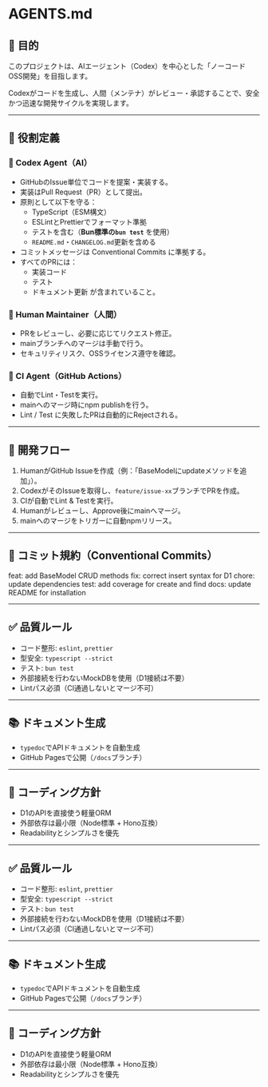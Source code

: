 # AGENTS.md

## 🎯 目的
このプロジェクトは、AIエージェント（Codex）を中心とした「ノーコードOSS開発」を目指します。

Codexがコードを生成し、人間（メンテナ）がレビュー・承認することで、安全かつ迅速な開発サイクルを実現します。

---

## 👥 役割定義

### 🧠 Codex Agent（AI）
- GitHubのIssue単位でコードを提案・実装する。
- 実装はPull Request（PR）として提出。
- 原則として以下を守る：
  - TypeScript（ESM構文）
  - ESLintとPrettierでフォーマット準拠
  - テストを含む（**Bun標準の`bun test`** を使用）
  - `README.md`・`CHANGELOG.md`更新を含める
- コミットメッセージは Conventional Commits に準拠する。
- すべてのPRには：
  - 実装コード
  - テスト
  - ドキュメント更新
  が含まれていること。

### 👤 Human Maintainer（人間）
- PRをレビューし、必要に応じてリクエスト修正。
- mainブランチへのマージは手動で行う。
- セキュリティリスク、OSSライセンス遵守を確認。

### 🤖 CI Agent（GitHub Actions）
- 自動でLint・Testを実行。
- mainへのマージ時にnpm publishを行う。
- Lint / Test に失敗したPRは自動的にRejectされる。

---

## 🔁 開発フロー
1. HumanがGitHub Issueを作成（例：「BaseModelにupdateメソッドを追加」）。
2. CodexがそのIssueを取得し、`feature/issue-xx`ブランチでPRを作成。
3. CIが自動でLint & Testを実行。
4. Humanがレビューし、Approve後にmainへマージ。
5. mainへのマージをトリガーに自動npmリリース。

---

## 🧩 コミット規約（Conventional Commits）
feat: add BaseModel CRUD methods
fix: correct insert syntax for D1
chore: update dependencies
test: add coverage for create and find
docs: update README for installation

---

## ✅ 品質ルール
- コード整形: `eslint`, `prettier`
- 型安全: `typescript --strict`
- テスト: `bun test`
- 外部接続を行わないMockDBを使用（D1接続は不要）
- Lintパス必須（CI通過しないとマージ不可）

---

## 📚 ドキュメント生成
- `typedoc`でAPIドキュメントを自動生成
- GitHub Pagesで公開（`/docs`ブランチ）

---

## 💬 コーディング方針
- D1のAPIを直接使う軽量ORM
- 外部依存は最小限（Node標準 + Hono互換）
- Readabilityとシンプルさを優先

---

## ✅ 品質ルール
- コード整形: `eslint`, `prettier`
- 型安全: `typescript --strict`
- テスト: `bun test`
- 外部接続を行わないMockDBを使用（D1接続は不要）
- Lintパス必須（CI通過しないとマージ不可）

---

## 📚 ドキュメント生成
- `typedoc`でAPIドキュメントを自動生成
- GitHub Pagesで公開（`/docs`ブランチ）

---

## 💬 コーディング方針
- D1のAPIを直接使う軽量ORM
- 外部依存は最小限（Node標準 + Hono互換）
- Readabilityとシンプルさを優先
